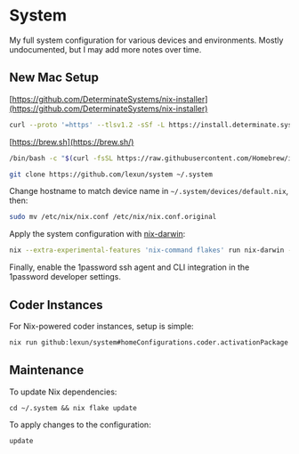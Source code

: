 # System

My full system configuration for various devices and environments. Mostly
undocumented, but I may add more notes over time.

## New Mac Setup

[https://github.com/DeterminateSystems/nix-installer](https://github.com/DeterminateSystems/nix-installer)

```bash
curl --proto '=https' --tlsv1.2 -sSf -L https://install.determinate.systems/nix | sh -s -- install
```

[https://brew.sh](https://brew.sh/)

```bash
/bin/bash -c "$(curl -fsSL https://raw.githubusercontent.com/Homebrew/install/HEAD/install.sh)"
```

```bash
git clone https://github.com/lexun/system ~/.system
```

Change hostname to match device name in `~/.system/devices/default.nix`, then:

```bash
sudo mv /etc/nix/nix.conf /etc/nix/nix.conf.original
```

Apply the system configuration with [nix-darwin](https://github.com/LnL7/nix-darwin):

```bash
nix --extra-experimental-features 'nix-command flakes' run nix-darwin -- switch --flake ~/.system
```

Finally, enable the 1password ssh agent and CLI integration in the 1password developer settings.

## Coder Instances

For Nix-powered coder instances, setup is simple:

```bash
nix run github:lexun/system#homeConfigurations.coder.activationPackage
```

## Maintenance

To update Nix dependencies:

```
cd ~/.system && nix flake update
```

To apply changes to the configuration:

```
update
```

